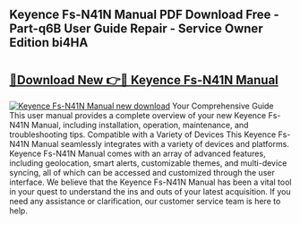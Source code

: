 ## Keyence Fs-N41N Manual PDF Download Free - Part-q6B User Guide Repair - Service Owner Edition bi4HA

# <h2><a href="http://bc1679.oget.top/?id=Keyence+Fs-N41N+Manual">🔗Download New 👉🔴 Keyence Fs-N41N Manual</a></h2>

[![Keyence Fs-N41N Manual new download](https://i.imgur.com/5g1atiW.png)](http://bc1679.oget.top/?id=Keyence+Fs-N41N+Manual)
Your Comprehensive Guide This user manual provides a complete overview of your new Keyence Fs-N41N Manual, including installation, operation, maintenance, and troubleshooting tips. Compatible with a Variety of Devices This Keyence Fs-N41N Manual seamlessly integrates with a variety of devices and platforms. Keyence Fs-N41N Manual comes with an array of advanced features, including geolocation, smart alerts, customizable themes, and multi-device syncing, all of which can be accessed and customized through the user interface. We believe that the Keyence Fs-N41N Manual has been a vital tool in your quest to understand the ins and outs of your latest acquisition. If you need any assistance or clarification, our customer service team is here to help.
